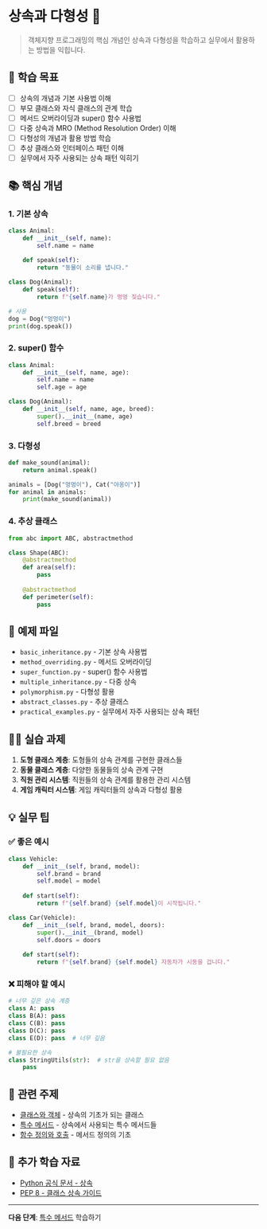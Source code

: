 # 상속과 다형성 🧬

> 객체지향 프로그래밍의 핵심 개념인 상속과 다형성을 학습하고 실무에서 활용하는 방법을 익힙니다.

## 🎯 학습 목표

- [ ] 상속의 개념과 기본 사용법 이해
- [ ] 부모 클래스와 자식 클래스의 관계 학습
- [ ] 메서드 오버라이딩과 super() 함수 사용법
- [ ] 다중 상속과 MRO (Method Resolution Order) 이해
- [ ] 다형성의 개념과 활용 방법 학습
- [ ] 추상 클래스와 인터페이스 패턴 이해
- [ ] 실무에서 자주 사용되는 상속 패턴 익히기

## 📚 핵심 개념

### 1. 기본 상속
```python
class Animal:
    def __init__(self, name):
        self.name = name
    
    def speak(self):
        return "동물이 소리를 냅니다."

class Dog(Animal):
    def speak(self):
        return f"{self.name}가 멍멍 짖습니다."

# 사용
dog = Dog("멍멍이")
print(dog.speak())
```

### 2. super() 함수
```python
class Animal:
    def __init__(self, name, age):
        self.name = name
        self.age = age

class Dog(Animal):
    def __init__(self, name, age, breed):
        super().__init__(name, age)
        self.breed = breed
```

### 3. 다형성
```python
def make_sound(animal):
    return animal.speak()

animals = [Dog("멍멍이"), Cat("야옹이")]
for animal in animals:
    print(make_sound(animal))
```

### 4. 추상 클래스
```python
from abc import ABC, abstractmethod

class Shape(ABC):
    @abstractmethod
    def area(self):
        pass
    
    @abstractmethod
    def perimeter(self):
        pass
```

## 📁 예제 파일

- `basic_inheritance.py` - 기본 상속 사용법
- `method_overriding.py` - 메서드 오버라이딩
- `super_function.py` - super() 함수 사용법
- `multiple_inheritance.py` - 다중 상속
- `polymorphism.py` - 다형성 활용
- `abstract_classes.py` - 추상 클래스
- `practical_examples.py` - 실무에서 자주 사용되는 상속 패턴

## 🏃‍♂️ 실습 과제

1. **도형 클래스 계층**: 도형들의 상속 관계를 구현한 클래스들
2. **동물 클래스 계층**: 다양한 동물들의 상속 관계 구현
3. **직원 관리 시스템**: 직원들의 상속 관계를 활용한 관리 시스템
4. **게임 캐릭터 시스템**: 게임 캐릭터들의 상속과 다형성 활용

## 💡 실무 팁

### ✅ 좋은 예시
```python
class Vehicle:
    def __init__(self, brand, model):
        self.brand = brand
        self.model = model
    
    def start(self):
        return f"{self.brand} {self.model}이 시작됩니다."

class Car(Vehicle):
    def __init__(self, brand, model, doors):
        super().__init__(brand, model)
        self.doors = doors
    
    def start(self):
        return f"{self.brand} {self.model} 자동차가 시동을 겁니다."
```

### ❌ 피해야 할 예시
```python
# 너무 깊은 상속 계층
class A: pass
class B(A): pass
class C(B): pass
class D(C): pass
class E(D): pass  # 너무 깊음

# 불필요한 상속
class StringUtils(str):  # str을 상속할 필요 없음
    pass
```

## 🔗 관련 주제

- [클래스와 객체](../../04-oop/classes-and-objects/) - 상속의 기초가 되는 클래스
- [특수 메서드](../../04-oop/magic-methods/) - 상속에서 사용되는 특수 메서드들
- [함수 정의와 호출](../../03-functions-modules/functions/) - 메서드 정의의 기초

## 📖 추가 학습 자료

- [Python 공식 문서 - 상속](https://docs.python.org/3/tutorial/classes.html#inheritance)
- [PEP 8 - 클래스 상속 가이드](https://pep8.org/#class-names)

---

**다음 단계**: [특수 메서드](../../04-oop/magic-methods/) 학습하기
